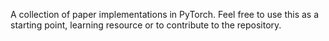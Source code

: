 A collection of paper implementations in PyTorch. Feel free to use this as a starting point, learning resource or to contribute to the repository.
